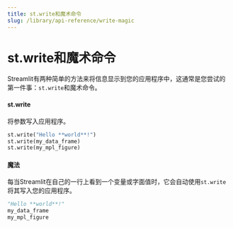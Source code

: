 ```yaml
---
title: st.write和魔术命令
slug: /library/api-reference/write-magic
---
```


# st.write和魔术命令

Streamlit有两种简单的方法来将信息显示到您的应用程序中，这通常是您尝试的第一件事：`st.write`和魔术命令。

<TileContainer>
<RefCard href="/library/api-reference/write-magic/st.write">

#### st.write

将参数写入应用程序。

```python
st.write("Hello **world**!")
st.write(my_data_frame)
st.write(my_mpl_figure)
```

</RefCard>
<RefCard href="/library/api-reference/write-magic/magic">

#### 魔法

每当Streamlit在自己的一行上看到一个变量或字面值时，它会自动使用`st.write`将其写入您的应用程序。

```python
"Hello **world**!"
my_data_frame
my_mpl_figure
```

</RefCard>
</TileContainer>
